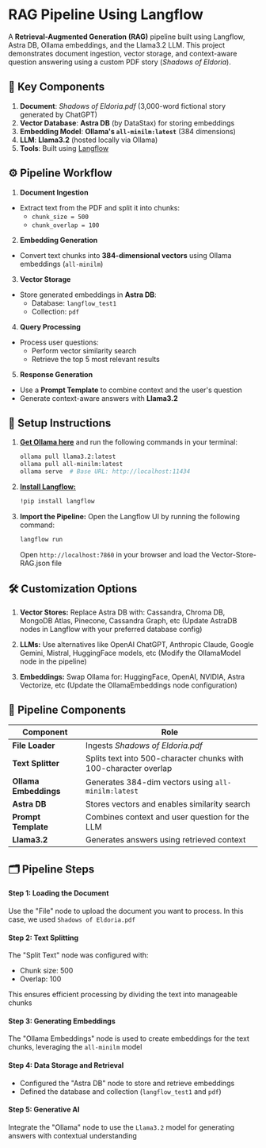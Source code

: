 # RAG Pipeline Using Langflow  

A **Retrieval-Augmented Generation (RAG)** pipeline built using Langflow, Astra DB, Ollama embeddings, and the Llama3.2 LLM. This project demonstrates document ingestion, vector storage, and context-aware question answering using a custom PDF story (*Shadows of Eldoria*).

## 🔑 Key Components  

1. **Document**: *Shadows of Eldoria.pdf* (3,000-word fictional story generated by ChatGPT)  
2. **Vector Database**: **Astra DB** (by DataStax) for storing embeddings  
3. **Embedding Model**: **Ollama's `all-minilm:latest`** (384 dimensions)  
4. **LLM**: **Llama3.2** (hosted locally via Ollama)  
5. **Tools**: Built using [Langflow](https://www.langflow.org/)  

## ⚙️ Pipeline Workflow  

1. **Document Ingestion**  
- Extract text from the PDF and split it into chunks:  
  - `chunk_size = 500`  
  - `chunk_overlap = 100`  
2. **Embedding Generation**  
- Convert text chunks into **384-dimensional vectors** using Ollama embeddings (`all-minilm`)  
3. **Vector Storage**  
- Store generated embeddings in **Astra DB**:  
  - Database: `langflow_test1`  
  - Collection: `pdf`  
4. **Query Processing**  
- Process user questions:  
  - Perform vector similarity search  
  - Retrieve the top 5 most relevant results  
5. **Response Generation**  
- Use a **Prompt Template** to combine context and the user's question  
- Generate context-aware answers with **Llama3.2**  

## 🚀 Setup Instructions
1. [**Get Ollama here**](https://ollama.com/) and run the following commands in your terminal:  
   ```bash
   ollama pull llama3.2:latest
   ollama pull all-minilm:latest
   ollama serve  # Base URL: http://localhost:11434
2. [**Install Langflow:**](https://github.com/langflow-ai/langflow)
   ```bash
   !pip install langflow
4. **Import the Pipeline:**
   Open the Langflow UI by running the following command:
   ```bash
   langflow run
   ```
   Open
   ```http://localhost:7860``` in your browser and load the Vector-Store-RAG.json file

## 🛠️ Customization Options
1. **Vector Stores:**
   Replace Astra DB with: Cassandra, Chroma DB, MongoDB Atlas, Pinecone, Cassandra Graph, etc
   (Update AstraDB nodes in Langflow with your preferred database config)

4. **LLMs:**
   Use alternatives like OpenAI ChatGPT, Anthropic Claude, Google Gemini, Mistral, HuggingFace models, etc
   (Modify the OllamaModel node in the pipeline)

3. **Embeddings:**
   Swap Ollama for: HuggingFace, OpenAI, NVIDIA, Astra Vectorize, etc
   (Update the OllamaEmbeddings node configuration)

## 🧩 Pipeline Components 

| **Component**      | **Role**                                                                 |
|---------------------|-------------------------------------------------------------------------|
| **File Loader**     | Ingests *Shadows of Eldoria.pdf*                                       |
| **Text Splitter**   | Splits text into 500-character chunks with 100-character overlap       |
| **Ollama Embeddings** | Generates 384-dim vectors using `all-minilm:latest`                  |
| **Astra DB**        | Stores vectors and enables similarity search                          |
| **Prompt Template** | Combines context and user question for the LLM                        |
| **Llama3.2**        | Generates answers using retrieved context                             |


## 🗂️ Pipeline Steps

#### Step 1: Loading the Document
Use the "File" node to upload the document you want to process. In this case, we used `Shadows of Eldoria.pdf`

#### Step 2: Text Splitting
The "Split Text" node was configured with:
- Chunk size: 500
- Overlap: 100

This ensures efficient processing by dividing the text into manageable chunks

#### Step 3: Generating Embeddings
The "Ollama Embeddings" node is used to create embeddings for the text chunks, leveraging the `all-minilm` model

#### Step 4: Data Storage and Retrieval
- Configured the "Astra DB" node to store and retrieve embeddings
- Defined the database and collection (`langflow_test1` and `pdf`)

#### Step 5: Generative AI
Integrate the "Ollama" node to use the `Llama3.2` model for generating answers with contextual understanding 





